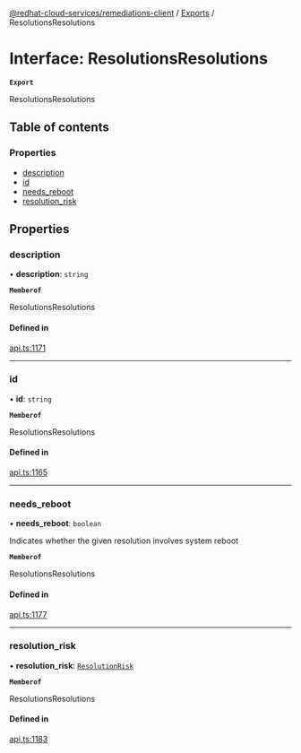 [@redhat-cloud-services/remediations-client](../README.md) / [Exports](../modules.md) / ResolutionsResolutions

# Interface: ResolutionsResolutions

**`Export`**

ResolutionsResolutions

## Table of contents

### Properties

- [description](ResolutionsResolutions.md#description)
- [id](ResolutionsResolutions.md#id)
- [needs\_reboot](ResolutionsResolutions.md#needs_reboot)
- [resolution\_risk](ResolutionsResolutions.md#resolution_risk)

## Properties

### description

• **description**: `string`

**`Memberof`**

ResolutionsResolutions

#### Defined in

[api.ts:1171](https://github.com/RedHatInsights/javascript-clients/blob/main/packages/remediations/api.ts#L1171)

___

### id

• **id**: `string`

**`Memberof`**

ResolutionsResolutions

#### Defined in

[api.ts:1165](https://github.com/RedHatInsights/javascript-clients/blob/main/packages/remediations/api.ts#L1165)

___

### needs\_reboot

• **needs\_reboot**: `boolean`

Indicates whether the given resolution involves system reboot

**`Memberof`**

ResolutionsResolutions

#### Defined in

[api.ts:1177](https://github.com/RedHatInsights/javascript-clients/blob/main/packages/remediations/api.ts#L1177)

___

### resolution\_risk

• **resolution\_risk**: [`ResolutionRisk`](../enums/ResolutionRisk.md)

**`Memberof`**

ResolutionsResolutions

#### Defined in

[api.ts:1183](https://github.com/RedHatInsights/javascript-clients/blob/main/packages/remediations/api.ts#L1183)
